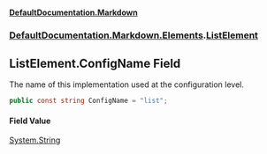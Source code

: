 #### [DefaultDocumentation\.Markdown](../../../../index.md 'index')
### [DefaultDocumentation\.Markdown\.Elements](../../../../index.md#DefaultDocumentation.Markdown.Elements 'DefaultDocumentation\.Markdown\.Elements').[ListElement](index.md 'DefaultDocumentation\.Markdown\.Elements\.ListElement')

## ListElement\.ConfigName Field

The name of this implementation used at the configuration level\.

```csharp
public const string ConfigName = "list";
```

#### Field Value
[System\.String](https://docs.microsoft.com/en-us/dotnet/api/System.String 'System\.String')